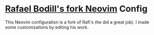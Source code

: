 # [Rafael Bodill's fork Neovim](https://github.com/rafi/vim-config) Config

This Neovim configuration is a fork of Rafi's (he did a great job). I made some customizations by editing his work.
